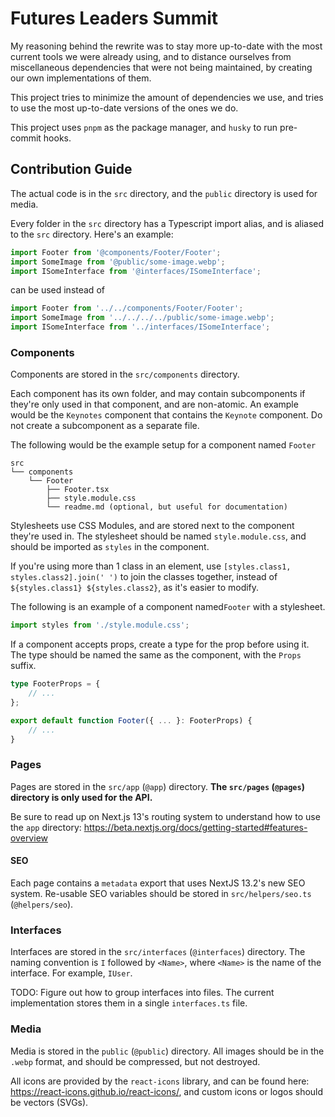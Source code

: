 # Futures Leaders Summit

My reasoning behind the rewrite was to stay more up-to-date with the most
current tools we were already using, and to distance ourselves from
miscellaneous dependencies that were not being maintained, by creating our own
implementations of them.

This project tries to minimize the amount of dependencies we use, and tries to
use the most up-to-date versions of the ones we do.

This project uses `pnpm` as the package manager, and `husky` to run pre-commit
hooks.

## Contribution Guide

The actual code is in the `src` directory, and the `public` directory is used
for media.

Every folder in the `src` directory has a Typescript import alias, and is
aliased to the `src` directory. Here's an example:

```typescript
import Footer from '@components/Footer/Footer';
import SomeImage from '@public/some-image.webp';
import ISomeInterface from '@interfaces/ISomeInterface';
```

can be used instead of

```typescript
import Footer from '../../components/Footer/Footer';
import SomeImage from '../../../../public/some-image.webp';
import ISomeInterface from '../interfaces/ISomeInterface';
```

### Components

Components are stored in the `src/components` directory.

Each component has its own folder, and may contain subcomponents if they're only
used in that component, and are non-atomic. An example would be the `Keynotes`
component that contains the `Keynote` component. Do not create a subcomponent as
a separate file.

The following would be the example setup for a component named `Footer`

```
src
└── components
    └── Footer
        ├── Footer.tsx
        ├── style.module.css
        └── readme.md (optional, but useful for documentation)
```

Stylesheets use CSS Modules, and are stored next to the component they're used
in. The stylesheet should be named `style.module.css`, and should be imported as
`styles` in the component.

If you're using more than 1 class in an element, use
`[styles.class1, styles.class2].join(' ')` to join the classes together, instead
of `${styles.class1} ${styles.class2}`, as it's easier to modify.

The following is an example of a component named`Footer` with a stylesheet.

```typescript
import styles from './style.module.css';
```

If a component accepts props, create a type for the prop before using it. The
type should be named the same as the component, with the `Props` suffix.

```typescript
type FooterProps = {
	// ...
};

export default function Footer({ ... }: FooterProps) {
	// ...
}
```

### Pages

Pages are stored in the `src/app` (`@app`) directory. **The `src/pages`
(`@pages`) directory is only used for the API.**

Be sure to read up on Next.js 13's routing system to understand how to use the
`app` directory: https://beta.nextjs.org/docs/getting-started#features-overview

#### SEO

Each page contains a `metadata` export that uses NextJS 13.2's new SEO system.
Re-usable SEO variables should be stored in `src/helpers/seo.ts`
(`@helpers/seo`).

### Interfaces

Interfaces are stored in the `src/interfaces` (`@interfaces`) directory. The
naming convention is `I` followed by `<Name>`, where `<Name>` is the name of the
interface. For example, `IUser`.

TODO: Figure out how to group interfaces into files. The current implementation
stores them in a single `interfaces.ts` file.

### Media

Media is stored in the `public` (`@public`) directory. All images should be in
the `.webp` format, and should be compressed, but not destroyed.

All icons are provided by the `react-icons` library, and can be found here:
https://react-icons.github.io/react-icons/, and custom icons or logos should be
vectors (SVGs).

